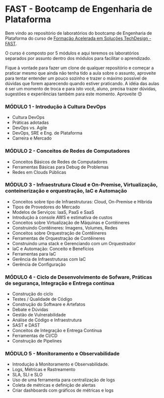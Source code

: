 # FAST - Bootcamp de Engenharia de Plataforma


Bem vindo ao repositório de laboratórios do bootcamp de Engenharia de Plataforma do curso de [Formação Acelerada em Soluções TechDesign - FAST](https://cesar.shcool/fast).

O curso é composto por 5 módulos e aqui teremos os laboratórios separados por assunto dentro dos módulos para facilitar o aprendizado. 

Fique à vontade para fazer um clone de qualquer repositório e começar a praticar mesmo que ainda não tenha tido a aula sobre o assunto, aproveite para tentar entender um pouco sozinho e trazer o máximo possível de dúvidas que forem aparecendo quando estiver praticando. A idéia das aulas é ser um momento de troca e para isto você, aluno, precisa trazer dúvidas, sugestões e experiências também para este momento. Aproveite 😊


### MÓDULO 1 - Introdução à Cultura DevOps
 - Cultura DevOps
 - Práticas adotadas
 - DevOps vs. Agile
 - DevOps, SRE e Eng. de Plataforma
 - Carreira e Mercado
  
### MÓDULO 2 - Conceitos de Redes de Computadores
 - Conceitos Básicos de Redes de Computadores
 - Ferramentas Básicas para Debug de Problemas
 - Redes em Clouds Públicas
  
### MÓDULO 3 - Infraestrutura Cloud e On-Premise, Virtualização, conteinerização e orquestração, IaC e Automação
 - Conceitos sobre tipo de Infraestruturas: Cloud, On-Premise e Híbrida
 - Tipos de Provedores do Mercado
 - Modelos de Serviços: IaaS, PaaS e SaaS
 - Introdução à console AWS e estimativa de custos
 - Conceitos sobre Virtualização de Máquinas e Contêineres
 - Construindo Contêineres: Imagens, Volumes, Redes
 - Conceitos sobre Orquestração de Contêineres
 - Ferramentas de Orquestração de Contêineres
 - Construindo uma stack e Gerenciando com um Orquestrador
 - IaC e Automação: Conceito e Benefícios
 - Ferramentas para IaC
 - Gerência de Infraestruturas com IaC
 - Gerência de Configuração
  
### MÓDULO 4 - Ciclo de Desenvolvimento de Sofware, Práticas de segurança, Integração e Entrega contínua
 - Construção do ciclo
 - Testes / Qualidade de Código
 - Construção do Software e Artefatos
 - Debate e Dúvidas
 - Gestão de Vulnerabilidade
 - Análise de Código e Infraestrutura
 - SAST e DAST
 - Conceitos de Integração e Entrega Contínua
 - Ferramentas de CI/CD
 - Construção de Pipelines
  
### MÓDULO 5 - Monitoramento e Observabilidade
 - Introdução à Monitoramento e Observabilidade.
 - Logs, Métricas e Rastreamento
 - SLA, SLI e SLO
 - Uso de uma ferramenta para centralização de logs
 - Coleta de métricas e definição de alertas
 - Criar dashboards com gráficos de métricas e logs
